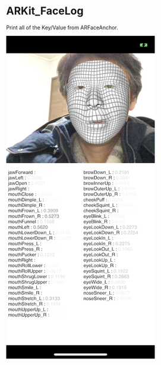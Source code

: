 # ARKit_FaceLog
Print all of the Key/Value from ARFaceAnchor.

![image](https://github.com/Hira710/ARKit_FaceLog/raw/master/ScreenShot.PNG)

